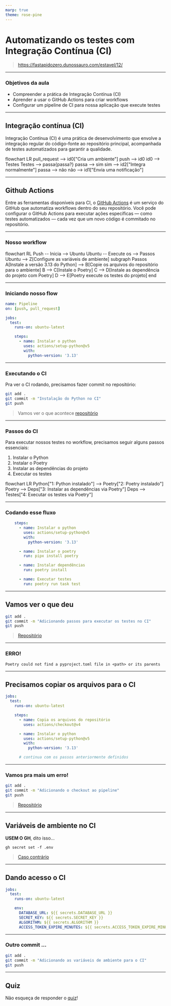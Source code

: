 ```yaml
---
marp: true
theme: rose-pine
---
```


# Automatizando os testes com Integração Contínua (CI)

> https://fastapidozero.dunossauro.com/estavel/12/

---

### Objetivos da aula

- Compreender a prática de Integração Contínua (CI)
- Aprender a usar o GitHub Actions para criar workflows
- Configurar um pipeline de CI para nossa aplicação que execute testes

---

## Integração contínua (CI)

Integração Contínua (CI) é uma prática de desenvolvimento que envolve a integração regular do código-fonte ao repositório principal, acompanhada de testes automatizados para garantir a qualidade.

<div class="mermaid">
flowchart LR
  pull_request --> id0["Cria um ambiente"]
  push --> id0
  id0 --> Testes
  Testes --> passa{passa?}
  passa --> sim
  sim --> id2["Integra normalmente"]
  passa --> não
  não --> id1["Envia uma notificação"]
</div>

---

## Github Actions

Entre as ferramentas disponíveis para CI, o [GitHub Actions](https://github.com/features/actions) é um serviço do GitHub que automatiza workflows dentro do seu repositório. Você pode configurar o GitHub Actions para executar ações específicas — como testes automatizados — cada vez que um novo código é commitado no repositório.

---

### Nosso workflow

<div class="mermaid">
flowchart RL
    Push -- Inicia --> Ubuntu
    Ubuntu -- Execute os --> Passos
	Ubuntu --> Z[Configure as variáveis de ambiente]
	subgraph Passos
      A[Instale a versão 3.13 do Python] --> B[Copie os arquivos do repositório para o ambiente]
	  B --> C[Instale o Poetry]
	  C --> D[Instale as dependência do projeto com Poetry]
	  D --> E[Poetry execute os testes do projeto]
	end
</div>

---

### Iniciando nosso flow

```yaml
name: Pipeline
on: [push, pull_request]

jobs:
  test:
    runs-on: ubuntu-latest

    steps:
      - name: Instalar o python
        uses: actions/setup-python@v5
        with:
          python-version: '3.13'
```

---

### Executando o CI

Pra ver o CI rodando, precisamos fazer commit no repositório:

```bash
git add .
git commit -m "Instalação do Python no CI"
git push
```

> Vamos ver o que acontece [repositório](https://github.com/dunossauro/fast_zero_sync)

---

### Passos do CI

Para executar nossos testes no workflow, precisamos seguir alguns passos essenciais:

1. Instalar o Python
2. Instalar o Poetry
3. Instalar as dependências do projeto
4. Executar os testes

<div class="mermaid">
flowchart LR
   Python["1: Python instalado"] --> Poetry["2: Poetry instalado"]
   Poetry --> Deps["3: Instalar as dependências via Poetry"]
   Deps --> Testes["4: Executar os testes via Poetry"]
</div>

---

### Codando esse fluxo

```yaml
    steps:
      - name: Instalar o python
        uses: actions/setup-python@v5
        with:
          python-version: '3.13'

      - name: Instalar o poetry
        run: pipx install poetry

      - name: Instalar dependências
        run: poetry install

      - name: Executar testes
        run: poetry run task test
```

---

## Vamos ver o que deu

```bash
git add .
git commit -m "Adicionando passos para executar os testes no CI"
git push
```

> [Repositório](https://github.com/dunossauro/fast_zero_sync)

---

### ERRO!

```shell
Poetry could not find a pyproject.toml file in <path> or its parents
```

---

## Precisamos copiar os arquivos para o CI


```yaml
jobs:
  test:
    runs-on: ubuntu-latest

    steps:
      - name: Copia os arquivos do repositório
        uses: actions/checkout@v4

      - name: Instalar o python
        uses: actions/setup-python@v5
        with:
          python-version: '3.13'

      # continua com os passos anteriormente definidos
```

---

### Vamos pra mais um erro!

```bash
git add .
git commit -m "Adicionando o checkout ao pipeline"
git push
```

> [Repositório](https://github.com/dunossauro/fast_zero_sync)

---

## Variáveis de ambiente no CI

**USEM O GH**, dito isso...

```shell
gh secret set -f .env
```

> [Caso contrário](https://fastapidozero.dunossauro.com/11/#definindo-secrets-no-repositorio)

---

## Dando acesso o CI

```yaml
jobs:
  test:
    runs-on: ubuntu-latest

    env:
      DATABASE_URL: ${{ secrets.DATABASE_URL }}
      SECRET_KEY: ${{ secrets.SECRET_KEY }}
      ALGORITHM: ${{ secrets.ALGORITHM }}
      ACCESS_TOKEN_EXPIRE_MINUTES: ${{ secrets.ACCESS_TOKEN_EXPIRE_MINUTES }}
```

---

### Outro commit ...

```bash
git add .
git commit -m "Adicionando as variáveis de ambiente para o CI"
git push
```

---

## Quiz

Não esqueça de responder o [quiz](https://fastapidozero.dunossauro.com/estavel/quizes/aula_12/)!


<!-- mermaid.js -->
<script src="https://cdn.jsdelivr.net/npm/mermaid@10.9.1/dist/mermaid.min.js"></script>
<script>mermaid.initialize({startOnLoad:true,theme:'dark'});</script>
